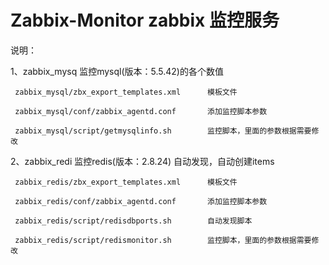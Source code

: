 # Zabbix-Monitor zabbix 监控服务


说明：

1、zabbix_mysq									监控mysql(版本：5.5.42)的各个数值

     zabbix_mysql/zbx_export_templates.xml		模板文件

     zabbix_mysql/conf/zabbix_agentd.conf		添加监控脚本参数

     zabbix_mysql/script/getmysqlinfo.sh		监控脚本，里面的参数根据需要修改


2、zabbix_redi								监控redis(版本：2.8.24) 自动发现，自动创建items

     zabbix_redis/zbx_export_templates.xml		模板文件

     zabbix_redis/conf/zabbix_agentd.conf		添加监控脚本参数
    
     zabbix_redis/script/redisdbports.sh		自动发现脚本

     zabbix_redis/script/redismonitor.sh		监控脚本，里面的参数根据需要修改

